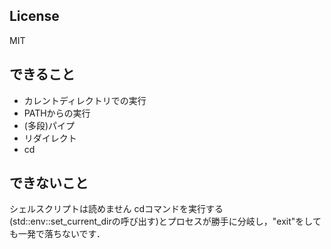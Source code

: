 ## License
MIT

## できること
- カレントディレクトリでの実行
- PATHからの実行
- (多段)パイプ
- リダイレクト
- cd

## できないこと
シェルスクリプトは読めません
cdコマンドを実行する(std::env::set_current_dirの呼び出す)とプロセスが勝手に分岐し，"exit"をしても一発で落ちないです．
